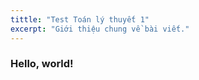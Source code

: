 ```yaml
---
tittle: "Test Toán lý thuyết 1"
excerpt: "Giới thiệu chung về bài viết." 
---
```


### Hello, world!
